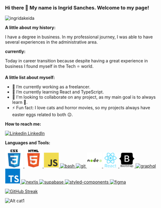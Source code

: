 ### Hi there 👋 My name is Ingrid Sanches. Welcome to my page!
<p align="left"> <img src="https://komarev.com/ghpvc/?username=ingridakeida&label=Profile%20views&color=0e75b6&style=flat" alt="ingridakeida" /> </p>

**A little about my history:**

I have a degree in business. In my professional journey, I was able to have several experiences in the administrative area. 

**currently:**

Today in career transition because despite having a great experience in business I found myself in the Tech :star: world.

**A little list about myself:**
- 🔭 I’m currently working as a freelancer.
- 🌱 I’m currently learning React and TypeScript. 
- 👯 I'm looking to collaborate on any project, as my main goal is to always learn :heartbeat:.  
- ⚡ Fun fact: I love cats and horror movies, so my projects always have easter eggs related to both :wink:. 

**How to reach me:**

[![Linkedin](https://i.stack.imgur.com/gVE0j.png) LinkedIn](https://www.linkedin.com/in/ingrid-sanches/)&nbsp;
<!--My Portfolio []
My Blog []
My E-mail []
[I'm an inline-style link](https://www.google.com)-->

**Languages and Tools:**
<p align="left"> 
  <a href="https://www.w3schools.com/css/" target="_blank" rel="noreferrer"> 
    <img src="https://raw.githubusercontent.com/devicons/devicon/master/icons/css3/css3-original-wordmark.svg" alt="css3" width="60" height="60"/> 
  </a> 
  
  <a href="https://www.w3.org/html/" target="_blank" rel="noreferrer"> 
    <img src="https://raw.githubusercontent.com/devicons/devicon/master/icons/html5/html5-original-wordmark.svg" alt="html5" width="60" height="60"/> 
  </a> 
  
  <a href="https://developer.mozilla.org/en-US/docs/Web/JavaScript" target="_blank" rel="noreferrer"> 
    <img src="https://raw.githubusercontent.com/devicons/devicon/master/icons/javascript/javascript-original.svg" alt="javascript" width="50" height="50"/> 
  </a> 
  
  <a href="https://www.gnu.org/software/bash/" target="_blank" rel="noreferrer"> 
    <img src="https://www.vectorlogo.zone/logos/gnu_bash/gnu_bash-icon.svg" alt="bash" width="50" height="50"/> 
  </a>
  
  <a href="https://git-scm.com/" target="_blank" rel="noreferrer"> 
    <img src="https://www.vectorlogo.zone/logos/git-scm/git-scm-icon.svg" alt="git" width="50" height="50"/> 
  </a>
  
  <a href="https://nodejs.org" target="_blank" rel="noreferrer"> 
    <img src="https://raw.githubusercontent.com/devicons/devicon/master/icons/nodejs/nodejs-original-wordmark.svg" alt="nodejs" width="50" height="50"/> 
  </a> 
  
  <a href="https://reactjs.org/" target="_blank" rel="noreferrer"> 
    <img src="https://raw.githubusercontent.com/devicons/devicon/master/icons/react/react-original-wordmark.svg" alt="react" width="50" height="50"/> 
  </a> 
  
  <a href="https://getbootstrap.com" target="_blank" rel="noreferrer"> 
    <img src="https://raw.githubusercontent.com/devicons/devicon/master/icons/bootstrap/bootstrap-plain-wordmark.svg" alt="bootstrap" width="50" height="50"/> 
  </a>
  
  <a href="https://graphql.org" target="_blank" rel="noreferrer"> 
    <img src="https://www.vectorlogo.zone/logos/graphql/graphql-icon.svg" alt="graphql" width="50" height="50" background-color="#fff"/> 
  </a>
  
  <a href="https://www.typescriptlang.org/" target="_blank" rel="noreferrer"> 
    <img src="https://raw.githubusercontent.com/devicons/devicon/master/icons/typescript/typescript-original.svg" alt="typescript" width="50" height="50"/> 
  </a> 
    
  <a href="https://nextjs.org/" target="_blank" rel="noreferrer"> 
    <img src="https://cdn.worldvectorlogo.com/logos/nextjs-2.svg" alt="nextjs" width="40" height="40" /> 
  </a>

  <a href="https://supabase.com/" target="_blank" rel="noreferrer"> 
    <img src="https://d2eip9sf3oo6c2.cloudfront.net/tags/images/000/001/299/square_480/supabase-logo-icon_1.png" alt="supabase" width="50" height="50"/> 
  </a>

  <a href="https://styled-components.com/" target="_blank" rel="noreferrer"> 
    <img src="https://raw.githubusercontent.com/styled-components/brand/master/styled-components.png" alt="styled-components" width="50" height="50"/> 
  </a>
 
  <a href="https://www.figma.com/" target="_blank" rel="noreferrer"> 
    <img src="https://www.vectorlogo.zone/logos/figma/figma-icon.svg" alt="figma" width="50" height="50"/> 
  </a>

</p>

<!--[![Top Langs](https://github-readme-stats.vercel.app/api/top-langs/?username=IngridAkeida&show_icons=true&theme=tokyonight)
](https://github.com/anuraghazra/github-readme-stats)-->

[![GitHub Streak](https://github-readme-streak-stats.herokuapp.com?user=IngridAkeida&theme=radical&hide_border=true)](https://git.io/streak-stats)

<!-- [![Top Langs](https://github-readme-stats.vercel.app/api/top-langs/?username=IngridAkeida&layout=compact&theme=radical)](https://github.com/anuraghazra/github-readme-stats) -->

![Alt cat1](https://media.giphy.com/media/FcqKy4Kj7XOK0hCW4g/giphy.gif)
